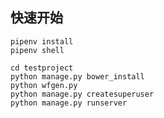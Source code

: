 ## 快速开始
    
    pipenv install
    pipenv shell

    cd testproject
    python manage.py bower_install
    python wfgen.py
    python manage.py createsuperuser
    python manage.py runserver
